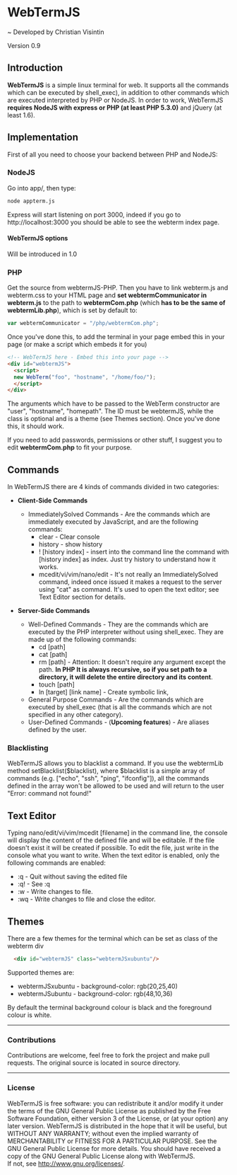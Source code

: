 # WebTermJS

~ Developed by Christian Visintin

Version 0.9

## Introduction

**WebTermJS** is a simple linux terminal for web. It supports all the commands which can be executed by shell_exec), in addition to other commands which are executed interpreted by PHP or NodeJS.
In order to work, WebTermJS **requires NodeJS with express or PHP (at least PHP 5.3.0)** and jQuery (at least 1.6).

## Implementation

First of all you need to choose your backend between PHP and NodeJS:

### NodeJS

Go into app/, then type:

```sh
node appterm.js
```

Express will start listening on port 3000, indeed if you go to http://localhost:3000 you should be able to see the webterm index page.

#### WebTermJS options

Will be introduced in 1.0

### PHP

Get the source from webtermJS-PHP.
Then you have to link webterm.js and webterm.css to your HTML page and **set webtermCommunicator in webterm.js** to the path to **webtermCom.php** (which **has to be the same of webtermLib.php**), which is set by default to:

```js
var webtermCommunicator = "/php/webtermCom.php";
```

Once you've done this, to add the terminal in your page embed this in your page (or make a script which embeds it for you)

```html
<!-- WebTermJS here - Embed this into your page -->
<div id="webtermJS">
  <script>
  new WebTerm("foo", "hostname", "/home/foo/");
  </script>
</div>
```

The arguments which have to be passed to the WebTerm constructor are "user", "hostname", "homepath".
The ID must be webtermJS, while the class is optional and is a theme (see Themes section).
Once you've done this, it should work.

If you need to add passwords, permissions or other stuff, I suggest you to edit **webtermCom.php** to fit your purpose.

## Commands

In WebTermJS there are 4 kinds of commands divided in two categories:  

* **Client-Side Commands**
  * ImmediatelySolved Commands - Are the commands which are immediately executed by JavaScript, and are the following commands:
    * clear - Clear console
    * history - show history
    * ! [history index] - insert into the command line the command with [history index] as index. Just try history to understand how it works.
    * mcedit/vi/vim/nano/edit - It's not really an ImmediatelySolved command, indeed once issued it makes a request to the server using "cat" as command. It's used to open the text editor; see Text Editor section for details.

* **Server-Side Commands**
  * Well-Defined Commands - They are the commands which are executed by the PHP interpreter without using shell_exec. They are made up of the following commands:
    * cd [path]
    * cat [path]
    * rm [path] - Attention: It doesn't require any argument except the path. **In PHP It is always recursive, so if you set path to a directory, it will delete the entire directory and its content**.
    * touch [path]
    * ln [target] [link name] - Create symbolic link,
  * General Purpose Commands - Are the commands which are executed by shell_exec (that is all the commands which are not specified in any other category).
  * User-Defined Commands - (**Upcoming features**) - Are aliases defined by the user.

### Blacklisting

WebTermJS allows you to blacklist a command. If you use the webtermLib method setBlacklist($blacklist), where $blacklist is a simple array of commands
(e.g. ["echo", "ssh", "ping", "ifconfig"]), all the commands defined in the array won't be allowed to be used and will return to the user "Error: command not found!"

## Text Editor

Typing nano/edit/vi/vim/mcedit [filename] in the command line, the console will display the content of the defined file and will be editable.
If the file doesn't exist it will be created if possible.
To edit the file, just write in the console what you want to write.
When the text editor is enabled, only the following commands are enabled:

* :q - Quit without saving the edited file
* :q! - See :q
* :w - Write changes to file.
* :wq - Write changes to file and close the editor.

## Themes

There are a few themes for the terminal which can be set as class of the webterm div

```html
  <div id="webtermJS" class="webtermJSxubuntu"/>
```

Supported themes are:

* webtermJSxubuntu - background-color: rgb(20,25,40)
* webtermJSubuntu - background-color: rgb(48,10,36)

By default the terminal background colour is black and the foreground colour is white.

---

### Contributions

Contributions are welcome, feel free to fork the project and make pull requests.
The original source is located in source directory.

---

### License

WebTermJS is free software: you can redistribute it and/or modify it under the terms of the GNU General Public License as
published by the Free Software Foundation, either version 3 of the License, or (at your option) any later version.
WebTermJS is distributed in the hope that it will be useful, but WITHOUT ANY WARRANTY; without even the implied warranty of
MERCHANTABILITY or FITNESS FOR A PARTICULAR PURPOSE.
See the GNU General Public License for more details.
You should have received a copy of the GNU General Public License along with WebTermJS.  
If not, see <http://www.gnu.org/licenses/>.
